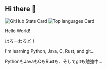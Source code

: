 ## Hi there 👋

![GitHub Stats Card](https://github-readme-stats.vercel.app/api?username=rin-liner&count_private=true&show_icons=true&theme=chartreuse-dark)
![Top languages Card](https://github-readme-stats.vercel.app/api/top-langs/?username=rin-liner&layout=compact&theme=chartreuse-dark)


Hello World!

はろーわるど！



I'm learning Python, Java, C, Rust, and git…

PythonもJavaもCもRustも、そしてgitも勉強中…

<!--
**rin-liner/rin-liner** is a ✨ _special_ ✨ repository because its `README.md` (this file) appears on your GitHub profile.

Here are some ideas to get you started:

- 🔭 I’m currently working on ...
- 🌱 I’m currently learning ...
- 👯 I’m looking to collaborate on ...
- 🤔 I’m looking for help with ...
- 💬 Ask me about ...
- 📫 How to reach me: ...
- 😄 Pronouns: ...
- ⚡ Fun fact: ...
-->
